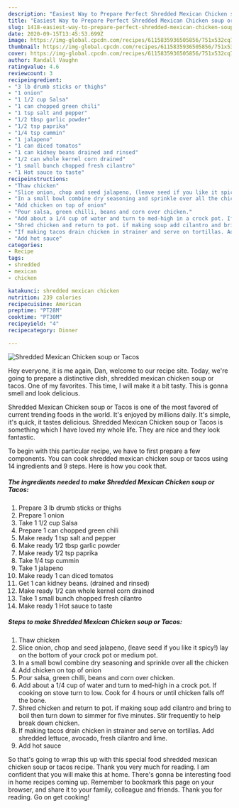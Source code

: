 ```yaml
---
description: "Easiest Way to Prepare Perfect Shredded Mexican Chicken soup or Tacos"
title: "Easiest Way to Prepare Perfect Shredded Mexican Chicken soup or Tacos"
slug: 1418-easiest-way-to-prepare-perfect-shredded-mexican-chicken-soup-or-tacos
date: 2020-09-15T13:45:53.699Z
image: https://img-global.cpcdn.com/recipes/6115835936505856/751x532cq70/shredded-mexican-chicken-soup-or-tacos-recipe-main-photo.jpg
thumbnail: https://img-global.cpcdn.com/recipes/6115835936505856/751x532cq70/shredded-mexican-chicken-soup-or-tacos-recipe-main-photo.jpg
cover: https://img-global.cpcdn.com/recipes/6115835936505856/751x532cq70/shredded-mexican-chicken-soup-or-tacos-recipe-main-photo.jpg
author: Randall Vaughn
ratingvalue: 4.6
reviewcount: 3
recipeingredient:
- "3 lb drumb sticks or thighs"
- "1 onion"
- "1 1/2 cup Salsa"
- "1 can chopped green chili"
- "1 tsp salt and pepper"
- "1/2 tbsp garlic powder"
- "1/2 tsp paprika"
- "1/4 tsp cummin"
- "1 jalapeno"
- "1 can diced tomatos"
- "1 can kidney beans drained and rinsed"
- "1/2 can whole kernel corn drained"
- "1 small bunch chopped fresh cilantro"
- "1 Hot sauce to taste"
recipeinstructions:
- "Thaw chicken"
- "Slice onion, chop and seed jalapeno, (leave seed if you like it spicy!) lay on the bottom of your crock pot or medium pot."
- "In a small bowl combine dry seasoning and sprinkle over all the chicken"
- "Add chicken on top of onion"
- "Pour salsa, green chilli, beans and corn over chicken."
- "Add about a 1/4 cup of water and turn to med-high in a crock pot. If cooking on stove turn to low. Cook for 4 hours or until chicken falls off the bone."
- "Shred chicken and return to pot. if making soup add cilantro and bring to boil then turn down to simmer for five minutes. Stir frequently to help break down chicken."
- "If making tacos drain chicken in strainer and serve on tortillas. Add shredded lettuce, avocado, fresh cilantro and lime."
- "Add hot sauce"
categories:
- Recipe
tags:
- shredded
- mexican
- chicken

katakunci: shredded mexican chicken 
nutrition: 239 calories
recipecuisine: American
preptime: "PT28M"
cooktime: "PT30M"
recipeyield: "4"
recipecategory: Dinner

---
```



![Shredded Mexican Chicken soup or Tacos](https://img-global.cpcdn.com/recipes/6115835936505856/751x532cq70/shredded-mexican-chicken-soup-or-tacos-recipe-main-photo.jpg)

Hey everyone, it is me again, Dan, welcome to our recipe site. Today, we're going to prepare a distinctive dish, shredded mexican chicken soup or tacos. One of my favorites. This time, I will make it a bit tasty. This is gonna smell and look delicious.

Shredded Mexican Chicken soup or Tacos is one of the most favored of current trending foods in the world. It's enjoyed by millions daily. It's simple, it's quick, it tastes delicious. Shredded Mexican Chicken soup or Tacos is something which I have loved my whole life. They are nice and they look fantastic.




To begin with this particular recipe, we have to first prepare a few components. You can cook shredded mexican chicken soup or tacos using 14 ingredients and 9 steps. Here is how you cook that.

<!--inarticleads1-->

##### The ingredients needed to make Shredded Mexican Chicken soup or Tacos:

1. Prepare 3 lb drumb sticks or thighs
1. Prepare 1 onion
1. Take 1 1/2 cup Salsa
1. Prepare 1 can chopped green chili
1. Make ready 1 tsp salt and pepper
1. Make ready 1/2 tbsp garlic powder
1. Make ready 1/2 tsp paprika
1. Take 1/4 tsp cummin
1. Take 1 jalapeno
1. Make ready 1 can diced tomatos
1. Get 1 can kidney beans. (drained and rinsed)
1. Make ready 1/2 can whole kernel corn drained
1. Take 1 small bunch chopped fresh cilantro
1. Make ready 1 Hot sauce to taste




<!--inarticleads2-->

##### Steps to make Shredded Mexican Chicken soup or Tacos:

1. Thaw chicken
1. Slice onion, chop and seed jalapeno, (leave seed if you like it spicy!) lay on the bottom of your crock pot or medium pot.
1. In a small bowl combine dry seasoning and sprinkle over all the chicken
1. Add chicken on top of onion
1. Pour salsa, green chilli, beans and corn over chicken.
1. Add about a 1/4 cup of water and turn to med-high in a crock pot. If cooking on stove turn to low. Cook for 4 hours or until chicken falls off the bone.
1. Shred chicken and return to pot. if making soup add cilantro and bring to boil then turn down to simmer for five minutes. Stir frequently to help break down chicken.
1. If making tacos drain chicken in strainer and serve on tortillas. Add shredded lettuce, avocado, fresh cilantro and lime.
1. Add hot sauce




So that's going to wrap this up with this special food shredded mexican chicken soup or tacos recipe. Thank you very much for reading. I am confident that you will make this at home. There's gonna be interesting food in home recipes coming up. Remember to bookmark this page on your browser, and share it to your family, colleague and friends. Thank you for reading. Go on get cooking!
